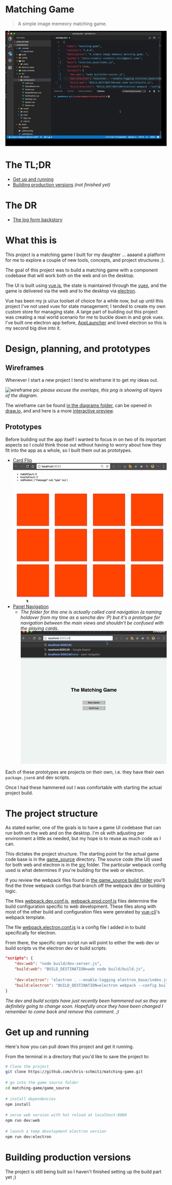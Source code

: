 # Matching Game

> A simple image memeory matching game.

![alpha demo](readme_attachments/alpha-demo.gif)

# The TL;DR
- [Get up and running](#get-up-and-running)
- [Building production versions](#building-production-versions) _(not finished yet)_

# The DR
- [The log form backstory](#what-this-is)


# What this is
This project is a matching game I built for my daughter ... aaaand a platform for me to explore a couple of new tools, concepts, and project structures ;).

The goal of this project was to build a matching game with a component codebase that will work both on the web and on the desktop.

The UI is built using [vue.js](https://www.vuejs.org), the state is maintained through the [vuex](https://github.com/vuejs/vuex), and the game is delivered via the web and to the desktop via [electron](https://electron.atom.io/).

Vue has been my js ui/ux toolset of choice for a while now, but up until this project I've not used vuex for state management; I tended to create my own custom store for managing state. A large part of building out this project was creating a real world scenario for me to buckle down in and grok vuex. I've built one electron app before, [AppLauncher](https://github.com/chris-schmitz/app-launcher) and loved electron so this is my second big dive into it.

# Design, planning, and prototypes

## Wireframes
Whenever I start a new project I tend to wireframe it to get my ideas out.


![wireframe pic](readme_attachments/wireframe.png)
_please excuse the overlaps, this png is showing all layers of the diagram._

The wireframe can be found [in the diagrams folder](diagrams/), can be opened in [draw.io](http://www.draw.io), and and here is a more [interactive preview](https://www.draw.io/?lightbox=1&highlight=0000ff&edit=_blank&layers=1&nav=1&title=Matching%20Game.xml#Uhttps%3A%2F%2Fraw.githubusercontent.com%2Fchris-schmitz%2Fmatching-game%2Fmaster%2Fdiagrams%2FMatching%2520Game.xml).

## Prototypes

Before building out the app itself I wanted to focus in on two of its important aspects so I could think those out without having to worry about how they fit into the app as a whole, so I built them out as prototypes.

- [Card Flip](prototypes/card-flip)
![card flip prototype](readme_attachments/card-flip-prototype.gif)
- [Panel Navigation](prototypes/card-navigation)
    - _The folder for this one is actually called card navigation (a naming holdover from my time as a sencha dev :P) but it's a prototype for navigation between the main views and shouldn't be confused with the playing cards_.
![card navigation prototype](readme_attachments/card-navigation-prototype.gif)

Each of these prototypes are projects on their own, i.e. they have their own `package.json`s and dev scripts.

Once I had these hammered out I was comfortable with starting the actual project build.

# The project structure

As stated earlier, one of the goals is to have a game UI codebase that can run both on the web and on the desktop. I'm ok with adjusting per environment a little as needed, but my hope is to reuse as much code as I can.

This dictates the project structure. The starting point for the actual game code base is in the [game_source](game_source) directory. The source code (the UI) used for both web and electron is in the [src](game_source/src) folder. The particular webpack config used is what determines if you're building for the web or electron.

If you review the webpack files found in [the game_source build folder](game_source/build) you'll find the three webpack configs that branch off the webpack dev or building logic.

The files [webpack.dev.conf.js](game_source/build/webpack.dev.conf.js), [webpack.prod.conf.js](game_source/build/webpack.prod.conf.js) files determine the build configuration specific to web development. These files along with most of the other build and configuration files were genrated by [vue-cli](https://github.com/vuejs/vue-cli)'s webpack template.

The file [webpack.electron.conf.js](game_source/build/webpack.electron.conf.js) is a config file I added in to build specifically for electron.

From there, the specific npm script run will point to either the web dev or build scripts vs the electron dev or build scripts.

```json
"scripts": {
    "dev:web": "node build/dev-server.js",
    "build:web": "BUILD_DESTINATION=web node build/build.js",

    "dev:electron": "electron . --enable-logging electron_base/index.js",
    "build:electron": "BUILD_DESTINATION=electron webpack --config build/webpack.electron.conf.js",
}
```
_The dev and build scripts have just recently been hammered out so they are definitely going to change soon. Hopefully once they have been changed I remember to come back and remove this comment. ;)_

# Get up and running
Here's how you can pull down this project and get it running.

From the terminal in a directory that you'd like to save the project to:
``` bash
# Clone the project
git clone https://github.com/chris-schmitz/matching-game.git

# go into the game source folder
cd matching-game/game_source

# install dependencies
npm install

# serve web version with hot reload at localhost:8080
npm run dev:web

# launch a temp development electron version
npm run dev:electron
```

# Building production versions
The project is still being built so I haven't finished setting up the build part yet ;)